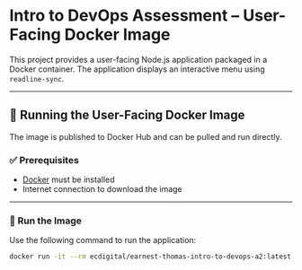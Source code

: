 # Intro to DevOps Assessment – User-Facing Docker Image

This project provides a user-facing Node.js application packaged in a Docker container. The application displays an interactive menu using `readline-sync`.

---

## 🐳 Running the User-Facing Docker Image

The image is published to Docker Hub and can be pulled and run directly.

### ✅ Prerequisites

- [Docker](https://docs.docker.com/get-docker/) must be installed
- Internet connection to download the image

---

### 🚀 Run the Image

Use the following command to run the application:

```bash
docker run -it --rm ecdigital/earnest-thomas-intro-to-devops-a2:latest
